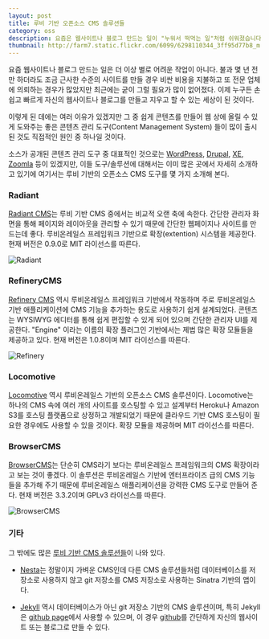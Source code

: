 ```yaml
---
layout: post
title: 루비 기반 오픈소스 CMS 솔루션들
category: oss
description: 요즘은 웹사이트나 블로그 만드는 일이 "누워서 떡먹는 일"처럼 쉬워졌습니다. 한 때는 제법 까다로운 축에 속했던 일들이 이렇게 쉬워 진 데에는 강력한 기능을 갖춘 좋은 CMS 솔루션들이 큰 몫을 했습니다. 여기서는 루비 기반으로 사용할 수 있는 오픈소스 CMS 도구들을 몇 가지 소개합니다.
thumbnail: http://farm7.static.flickr.com/6099/6298110344_3ff95d77b8_m.jpg
---
```


요즘 웹사이트나 블로그 만드는 일은 더 이상 별로 어려운 작업이 아니다. 불과 몇 년 전만 하더라도 
조금 근사한 수준의 사이트를 만들 경우 비싼 비용을 지불하고 또 전문 업체에 의뢰하는 경우가 많았지만 
최근에는 굳이 그럴 필요가 많이 없어졌다. 이제 누구든 손쉽고 빠르게 자신의 웹사이트나 블로그를 만들고 지우고
할 수 있는 세상이 된 것이다. 

이렇게 된 데에는 여러 이유가 있겠지만 그 중 쉽게 콘텐츠를 만들어 웹 상에 올릴 수 있게 도와주는 좋은 콘텐츠 관리 도구(Content 
Management System) 들이 많이 출시된 것도 직접적인 원인 중 하나일 것이다. 

소스가 공개된 콘텐츠 관리 도구 중 대표적인 것으로는 [WordPress](http://wordpress.org/), 
[Drupal](http://drupal.org/),  [XE](http://www.xpressengine.com/), 
[Zoomla](http://www.joomla.org/) 등이 있겠지만, 이들 도구/솔루션에 대해서는 이미 많은 곳에서
자세히 소개하고 있기에 여기서는 루비 기반의 오픈소스 CMS 도구를 몇 가지 소개해 본다.

### Radiant

[Radiant CMS](http://radiantcms.org/)는 루비 기반 CMS 중에서는 비교적 오랜 축에 속한다. 
간단한 관리자 화면을 통해 페이지와 레이아웃을 관리할 수 있기 때문에 간단한 웹페이지나 사이트를 만드는데 좋다.
루비온레일스 프레임워크 기반으로 확장(extention) 시스템을 제공한다. 현재 버전은 0.9.0로 MIT 라이선스를 따른다.

![Radiant](http://radiantcms.org/images/screenshot.jpg)

### RefineryCMS

[Refinery CMS](http://refinerycms.com/) 역시 루비온레일스 프레임워크 기반에서 작동하며
주로 루비온레일스 기반 애플리케이션에 CMS 기능을 추가하는 용도로 사용하기 쉽게 설계되었다. 
콘텐츠는 WYSIWYG 에디터를 통해 쉽게 편집할 수 있게 되어 있으며 간단한 관리자 UI를 제공한다.
"Engine" 이라는 이름의 확장 플러그인 기반에서는 제법 많은 확장 모듈들을 제공하고 있다.
현재 버전은 1.0.8이며 MIT 라이선스를 따른다.

![Refinery](http://refinerycms.com/images/refinery-screenshot.png?1290654959)

### Locomotive

[Locomotive](http://locomotivecms.com/) 역시 루비온레일스 기반의 오픈소스 CMS 솔루션이다.
Locomotive는 하나의 CMS 속에 여러 개의 사이트를 호스팅할 수 있고 
설계부터 Heroku나 Amazon S3를 호스팅 플랫폼으로 상정하고 개발되었기 때문에 클라우드 기반 CMS 호스팅이
필요한 경우에도 사용할 수 있을 것이다. 확장 모듈을 제공하며 MIT 라이선스를 따른다.

### BrowserCMS

[BrowserCMS](http://www.browsercms.org/)는 단순히 CMS라기 보다는 루비온레일스 프레임워크의 CMS 확장이라고
보는 것이 좋겠다. 이 솔루션은 루비온레일스 기반에 엔터프라이즈 급의 CMS 기능들을 추가해 주기 때문에
루비온레일스 애플리케이션을 강력한 CMS 도구로 만들어 준다. 현재 버전은 3.3.2이며 GPLv3 라이선스를 따른다.

![BrowserCMS](http://www.browsercms.org/image1.jpg)

### 기타

그 밖에도 많은 [루비 기반 CMS 솔루션들](https://www.ruby-toolbox.com/categories/content_management_systems)이 나와 있다. 

* [Nesta](http://nestacms.com/)는 정말이지 가벼운 CMS인데 다른 CMS 솔루션들처럼 데이터베이스를 저장소로 사용하지 않고
git 저장소를 CMS 저장소로 사용하는 Sinatra 기반의 앱이다. 

* [Jekyll](http://jekyllrb.com/) 역시 데이터베이스가 아닌 git 저장소 기반의 CMS 솔루션이며, 특히 Jekyll은 
[github page](http://pages.github.com/)에서 사용할 수 있으며, 
이 경우 [github](http://github.com)를 간단하게 자신의 웹사이트 또는 블로그로 만들 수 있다.
